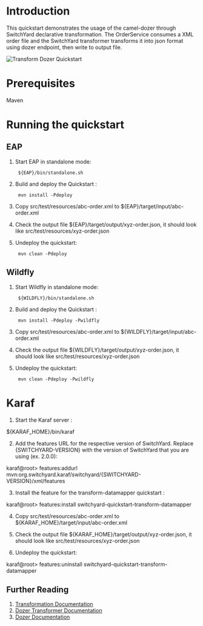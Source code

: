Introduction
============
This quickstart demonstrates the usage of the camel-dozer through SwitchYard declarative transformation.
The OrderService consumes a XML order file and the SwitchYard transformer transforms it into json format using dozer endpoint, then write to output file.

![Transform Dozer Quickstart](https://github.com/jboss-switchyard/quickstarts/raw/master/transform-dozer/transform-dozer.jpg)


Prerequisites
=============
Maven

Running the quickstart
======================


EAP
----------

1. Start EAP in standalone mode:

        ${EAP}/bin/standalone.sh

2. Build and deploy the Quickstart : 

        mvn install -Pdeploy

3. Copy src/test/resources/abc-order.xml to ${EAP}/target/input/abc-order.xml

4. Check the output file ${EAP}/target/output/xyz-order.json, it should look like src/test/resources/xyz-order.json

5. Undeploy the quickstart:

        mvn clean -Pdeploy

Wildfly
----------

1. Start Wildfly in standalone mode:

        ${WILDFLY}/bin/standalone.sh

2. Build and deploy the Quickstart : 

        mvn install -Pdeploy -Pwildfly

3. Copy src/test/resources/abc-order.xml to ${WILDFLY}/target/input/abc-order.xml

4. Check the output file ${WILDFLY}/target/output/xyz-order.json, it should look like src/test/resources/xyz-order.json

4. Undeploy the quickstart:

        mvn clean -Pdeploy -Pwildfly

Karaf
=================================

1. Start the Karaf server :

${KARAF_HOME}/bin/karaf

2. Add the features URL for the respective version of SwitchYard.   Replace {SWITCHYARD-VERSION}
with the version of SwitchYard that you are using (ex. 2.0.0): 

karaf@root> features:addurl mvn:org.switchyard.karaf/switchyard/{SWITCHYARD-VERSION}/xml/features

3. Install the feature for the transform-datamapper quickstart :

karaf@root> features:install switchyard-quickstart-transform-datamapper

4. Copy src/test/resources/abc-order.xml to ${KARAF_HOME}/target/input/abc-order.xml

4. Check the output file ${KARAF_HOME}/target/output/xyz-order.json, it should look like src/test/resources/xyz-order.json

5. Undeploy the quickstart:

karaf@root> features:uninstall switchyard-quickstart-transform-datamapper



## Further Reading

1. [Transformation Documentation](https://docs.jboss.org/author/display/SWITCHYARD/Transformation)
2. [Dozer Transformer Documentation](https://docs.jboss.org/author/display/SWITCHYARD/Dozer+Transformer)
3. [Dozer Documentation](http://dozer.sourceforge.net/)
